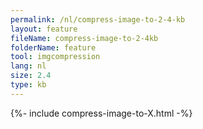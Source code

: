 ```yaml
---
permalink: /nl/compress-image-to-2-4-kb
layout: feature
fileName: compress-image-to-2-4kb
folderName: feature
tool: imgcompression
lang: nl
size: 2.4
type: kb
---
```


{%- include compress-image-to-X.html -%}

